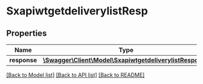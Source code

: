 # SxapiwtgetdeliverylistResp

## Properties
Name | Type | Description | Notes
------------ | ------------- | ------------- | -------------
**response** | [**\Swagger\Client\Model\SxapiwtgetdeliverylistResponse**](SxapiwtgetdeliverylistResponse.md) |  | [optional] 

[[Back to Model list]](../README.md#documentation-for-models) [[Back to API list]](../README.md#documentation-for-api-endpoints) [[Back to README]](../README.md)


